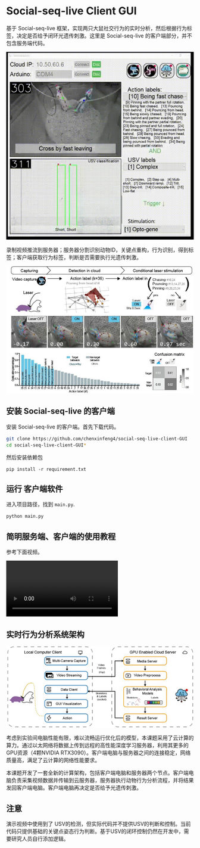 # Social-seq-live Client GUI

基于 Social-seq-live 框架，实现两只大鼠社交行为的实时分析，然后根据行为标签，决定是否给予闭环光遗传刺激。这里是  Social-seq-live 的客户端部分，并不包含服务端代码。



![img](assets/social-seq-live-demo.gif)



录制视频推流到服务器；服务器分割识别动物ID，关键点重构，行为识别，得到标签；客户端获取行为标签，判断是否需要执行光遗传刺激。

![img](assets/social-seq-live-pipeline.jpg)



## 安装  Social-seq-live 的客户端

安装  Social-seq-live 的客户端。首先下载代码。

```bash
git clone https://github.com/chenxinfeng4/social-seq-live-client-GUI
cd social-seq-live-client-GUI*
```

然后安装依赖包

```
pip install -r requirement.txt
```



## 运行 客户端软件

进入项目路径，找到 `main.py`.

```bash
python main.py
```



## 简明服务端、客户端的使用教程

参考下面视频。


<video controls>
  <source src="assets/MovieS5_realtime_prediction_240821.mp4" type="video/mp4">
  Your browser does not support the video tag.
</video>



## 实时行为分析系统架构

![img](assets/social-seq-live-framework.jpg)



考虑到实验间电脑性能有限，难以流畅运行优化后的模型，本课题采用了云计算的算力。通过以太网络将数据上传到远程的高性能深度学习服务器，利用其更多的GPU资源（4颗NVIDIA RTX3090）。客户端电脑与服务器之间的连接稳定，网络质量高，满足了云计算的网络性能要求。

本课题开发了一套全新的计算架构，包括客户端电脑和服务器两个节点。客户端电脑负责采集视频数据并传输到云服务器，服务器执行动物行为分析流程，并将结果发回客户端电脑。客户端电脑再决定是否给予光遗传刺激。



## 注意

演示视频中使用到了 USV的检测，但实际代码并不提供USV的判断和控制。当前代码只提供基础的关键点姿态行为判断。基于USV的闭环控制仍然在开发中，需要研究人员自行添加逻辑。

